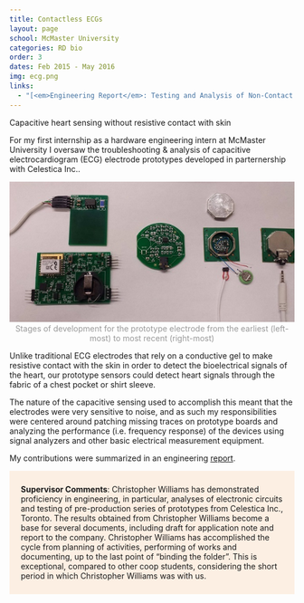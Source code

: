 ```yaml
---
title: Contactless ECGs
layout: page
school: McMaster University
categories: RD bio
order: 3
dates: Feb 2015 - May 2016
img: ecg.png
links:
  - "[<em>Engineering Report</em>: Testing and Analysis of Non-Contact Capacitive ECG Electrodes](https://drive.google.com/file/d/1w8gcHWIsueGnjyQA3nJztNd76eYv51aN/view?usp=sharing)"
---
```

<div class="intro mc">
   Capacitive heart sensing without resistive contact with skin
</div>

For my first internship as a hardware engineering intern at McMaster University I oversaw the troubleshooting & analysis of capacitive electrocardiogram (ECG) electrode prototypes developed in parternership with Celestica Inc..

<div style="color:#999;text-align: center;">
  <img src="images/models.jpg">
  Stages of development for the prototype electrode from the earliest (left-most) to most recent (right-most)
</div>

Unlike traditional ECG electrodes that rely on a conductive gel to make resistive contact with the skin in order to detect the bioelectrical signals of the heart, our prototype sensors could detect heart signals through the fabric of a chest pocket or shirt sleeve. 

The nature of the capacitive sensing used to accomplish this meant that the electrodes were very sensitive to noise, and as such my responsibilities were centered around patching missing traces on prototype boards and analyzing the performance (i.e. frequency response) of the devices using signal analyzers and other basic electrical measurement equipment. 

My contributions were summarized in an engineering <a href="https://drive.google.com/file/d/1w8gcHWIsueGnjyQA3nJztNd76eYv51aN/view?usp=sharing">report</a>.

<div style="padding: 10px 20px; background-color: rgba(238,118,0,0.1);">
<p><b>Supervisor Comments</b>: Christopher Williams has demonstrated proficiency in engineering, in particular, analyses of electronic circuits and testing of pre-production series of prototypes from Celestica Inc., Toronto. The results obtained from Christopher Williams become a base for several documents, including draft for application note and report to the company. Christopher Williams has accomplished the cycle from planning of activities, performing of works and documenting, up to the last point of “binding the folder”. This is exceptional, compared to other coop students, considering the short period in which Christopher Williams was with us.</p>
</div>


